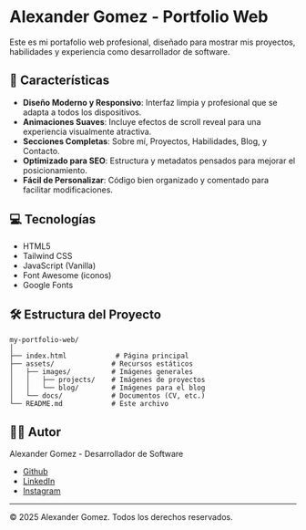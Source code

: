 # Alexander Gomez - Portfolio Web

Este es mi portafolio web profesional, diseñado para mostrar mis proyectos, habilidades y experiencia como desarrollador de software.

## 🚀 Características

- **Diseño Moderno y Responsivo**: Interfaz limpia y profesional que se adapta a todos los dispositivos.
- **Animaciones Suaves**: Incluye efectos de scroll reveal para una experiencia visualmente atractiva.
- **Secciones Completas**: Sobre mí, Proyectos, Habilidades, Blog, y Contacto.
- **Optimizado para SEO**: Estructura y metadatos pensados para mejorar el posicionamiento.
- **Fácil de Personalizar**: Código bien organizado y comentado para facilitar modificaciones.

## 💻 Tecnologías

- HTML5
- Tailwind CSS
- JavaScript (Vanilla)
- Font Awesome (iconos)
- Google Fonts

## 🛠️ Estructura del Proyecto

```
my-portfolio-web/
│
├── index.html            # Página principal
├── assets/              # Recursos estáticos
│   ├── images/          # Imágenes generales
│   │   ├── projects/    # Imágenes de proyectos
│   │   └── blog/        # Imágenes para el blog
│   └── docs/            # Documentos (CV, etc.)
└── README.md            # Este archivo
```

## 👨‍💻 Autor

Alexander Gomez - Desarrollador de Software

- [Github](https://github.com/AlexanderG8)
- [LinkedIn](https://www.linkedin.com/in/marcello-alexander-gomez-gomez-130587268/)
- [Instagram](https://www.instagram.com/xandev008/)

---

&copy; 2025 Alexander Gomez. Todos los derechos reservados.
